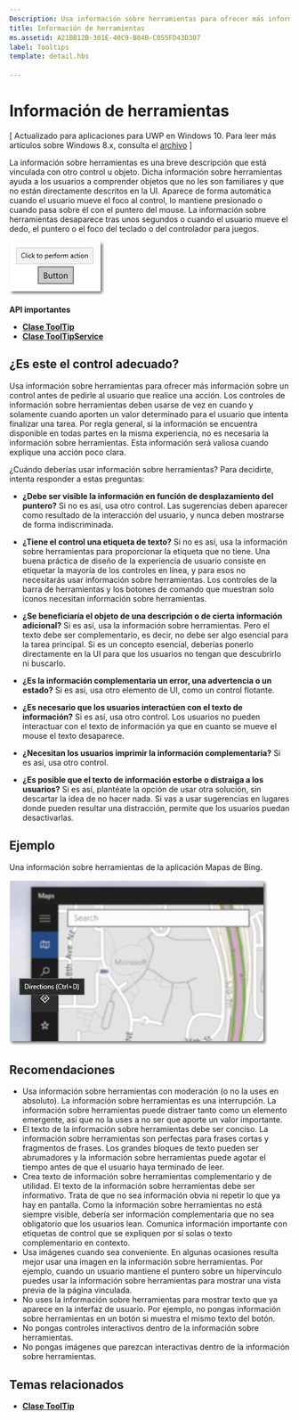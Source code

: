 ```yaml
---
Description: Usa información sobre herramientas para ofrecer más información sobre un control antes de pedirle al usuario que realice una acción.
title: Información de herramientas
ms.assetid: A21BB12B-301E-40C9-B84B-C055FD43D307
label: Tooltips
template: detail.hbs

---
```


# Información de herramientas

\[ Actualizado para aplicaciones para UWP en Windows 10. Para leer más artículos sobre Windows 8.x, consulta el [archivo](http://go.microsoft.com/fwlink/p/?linkid=619132) \]

La información sobre herramientas es una breve descripción que está vinculada con otro control u objeto. Dicha información sobre herramientas ayuda a los usuarios a comprender objetos que no les son familiares y que no están directamente descritos en la UI. Aparece de forma automática cuando el usuario mueve el foco al control, lo mantiene presionado o cuando pasa sobre él con el puntero del mouse. La información sobre herramientas desaparece tras unos segundos o cuando el usuario mueve el dedo, el puntero o el foco del teclado o del controlador para juegos.

![Una información sobre herramientas](images/controls/tool-tip.png)

<span class="sidebar_heading" style="font-weight: bold;">API importantes</span>

-   [**Clase ToolTip**](https://msdn.microsoft.com/library/windows/apps/br227608)
-   [**Clase ToolTipService**](https://msdn.microsoft.com/library/windows/apps/windows.ui.xaml.controls.tooltipservice)

## ¿Es este el control adecuado?

Usa información sobre herramientas para ofrecer más información sobre un control antes de pedirle al usuario que realice una acción. Los controles de información sobre herramientas deben usarse de vez en cuando y solamente cuando aporten un valor determinado para el usuario que intenta finalizar una tarea. Por regla general, si la información se encuentra disponible en todas partes en la misma experiencia, no es necesaria la información sobre herramientas. Esta información será valiosa cuando explique una acción poco clara.

¿Cuándo deberías usar información sobre herramientas? Para decidirte, intenta responder a estas preguntas:

-   **¿Debe ser visible la información en función de desplazamiento del puntero?**
    Si no es así, usa otro control. Las sugerencias deben aparecer como resultado de la interacción del usuario, y nunca deben mostrarse de forma indiscriminada.

-   **¿Tiene el control una etiqueta de texto?**
    Si no es así, usa la información sobre herramientas para proporcionar la etiqueta que no tiene. Una buena práctica de diseño de la experiencia de usuario consiste en etiquetar la mayoría de los controles en línea, y para esos no necesitarás usar información sobre herramientas. Los controles de la barra de herramientas y los botones de comando que muestran solo iconos necesitan información sobre herramientas.

-   **¿Se beneficiaría el objeto de una descripción o de cierta información adicional?**
    Si es así, usa la información sobre herramientas. Pero el texto debe ser complementario, es decir, no debe ser algo esencial para la tarea principal. Si es un concepto esencial, deberías ponerlo directamente en la UI para que los usuarios no tengan que descubrirlo ni buscarlo.

-   **¿Es la información complementaria un error, una advertencia o un estado?**
    Si es así, usa otro elemento de UI, como un control flotante.

-   **¿Es necesario que los usuarios interactúen con el texto de información?**
    Si es así, usa otro control. Los usuarios no pueden interactuar con el texto de información ya que en cuanto se mueve el mouse el texto desaparece.

-   **¿Necesitan los usuarios imprimir la información complementaria?**
    Si es así, usa otro control.

-   **¿Es posible que el texto de información estorbe o distraiga a los usuarios?**
    Si es así, plantéate la opción de usar otra solución, sin descartar la idea de no hacer nada. Si vas a usar sugerencias en lugares donde pueden resultar una distracción, permite que los usuarios puedan desactivarlas.

## Ejemplo

Una información sobre herramientas de la aplicación Mapas de Bing.

![Una información sobre herramientas de la aplicación Mapas de Bing](images/control-examples/tool-tip-maps.png)

## Recomendaciones

-   Usa información sobre herramientas con moderación (o no la uses en absoluto). La información sobre herramientas es una interrupción. La información sobre herramientas puede distraer tanto como un elemento emergente, así que no la uses a no ser que aporte un valor importante.
-   El texto de la información sobre herramientas debe ser conciso. La información sobre herramientas son perfectas para frases cortas y fragmentos de frases. Los grandes bloques de texto pueden ser abrumadores y la información sobre herramientas puede agotar el tiempo antes de que el usuario haya terminado de leer.
-   Crea texto de información sobre herramientas complementario y de utilidad. El texto de la información sobre herramientas debe ser informativo. Trata de que no sea información obvia ni repetir lo que ya hay en pantalla. Como la información sobre herramientas no está siempre visible, debería ser información complementaria que no sea obligatorio que los usuarios lean. Comunica información importante con etiquetas de control que se expliquen por sí solas o texto complementario en contexto.
-   Usa imágenes cuando sea conveniente. En algunas ocasiones resulta mejor usar una imagen en la información sobre herramientas. Por ejemplo, cuando un usuario mantiene el puntero sobre un hipervínculo puedes usar la información sobre herramientas para mostrar una vista previa de la página vinculada.
-   No uses la información sobre herramientas para mostrar texto que ya aparece en la interfaz de usuario. Por ejemplo, no pongas información sobre herramientas en un botón si muestra el mismo texto del botón.
-   No pongas controles interactivos dentro de la información sobre herramientas.
-   No pongas imágenes que parezcan interactivas dentro de la información sobre herramientas.

<span id="related_topics"></span>Temas relacionados
-----------------------------------------------

* [**Clase ToolTip**](https://msdn.microsoft.com/library/windows/apps/br227608)


<!--HONumber=Mar16_HO4-->


